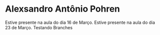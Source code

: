 # Alexsandro Antônio Pohren

Estive presente na aula do dia 16 de Março.
Estive presente na aula do dia 23 de Março.
Testando Branches
